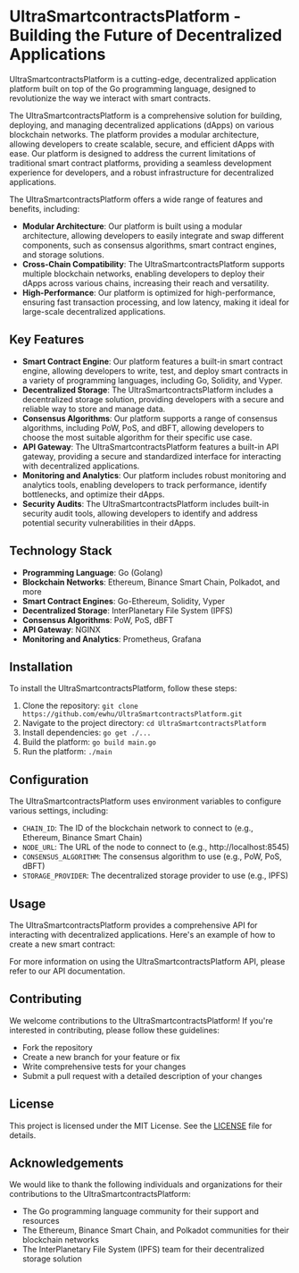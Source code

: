 # UltraSmartcontractsPlatform - Building the Future of Decentralized Applications

UltraSmartcontractsPlatform is a cutting-edge, decentralized application platform built on top of the Go programming language, designed to revolutionize the way we interact with smart contracts.

The UltraSmartcontractsPlatform is a comprehensive solution for building, deploying, and managing decentralized applications (dApps) on various blockchain networks. The platform provides a modular architecture, allowing developers to create scalable, secure, and efficient dApps with ease. Our platform is designed to address the current limitations of traditional smart contract platforms, providing a seamless development experience for developers, and a robust infrastructure for decentralized applications.

The UltraSmartcontractsPlatform offers a wide range of features and benefits, including:

* **Modular Architecture**: Our platform is built using a modular architecture, allowing developers to easily integrate and swap different components, such as consensus algorithms, smart contract engines, and storage solutions.
* **Cross-Chain Compatibility**: The UltraSmartcontractsPlatform supports multiple blockchain networks, enabling developers to deploy their dApps across various chains, increasing their reach and versatility.
* **High-Performance**: Our platform is optimized for high-performance, ensuring fast transaction processing, and low latency, making it ideal for large-scale decentralized applications.

## Key Features

* **Smart Contract Engine**: Our platform features a built-in smart contract engine, allowing developers to write, test, and deploy smart contracts in a variety of programming languages, including Go, Solidity, and Vyper.
* **Decentralized Storage**: The UltraSmartcontractsPlatform includes a decentralized storage solution, providing developers with a secure and reliable way to store and manage data.
* **Consensus Algorithms**: Our platform supports a range of consensus algorithms, including PoW, PoS, and dBFT, allowing developers to choose the most suitable algorithm for their specific use case.
* **API Gateway**: The UltraSmartcontractsPlatform features a built-in API gateway, providing a secure and standardized interface for interacting with decentralized applications.
* **Monitoring and Analytics**: Our platform includes robust monitoring and analytics tools, enabling developers to track performance, identify bottlenecks, and optimize their dApps.
* **Security Audits**: The UltraSmartcontractsPlatform includes built-in security audit tools, allowing developers to identify and address potential security vulnerabilities in their dApps.

## Technology Stack

* **Programming Language**: Go (Golang)
* **Blockchain Networks**: Ethereum, Binance Smart Chain, Polkadot, and more
* **Smart Contract Engines**: Go-Ethereum, Solidity, Vyper
* **Decentralized Storage**: InterPlanetary File System (IPFS)
* **Consensus Algorithms**: PoW, PoS, dBFT
* **API Gateway**: NGINX
* **Monitoring and Analytics**: Prometheus, Grafana

## Installation

To install the UltraSmartcontractsPlatform, follow these steps:

1. Clone the repository: `git clone https://github.com/ewhu/UltraSmartcontractsPlatform.git`
2. Navigate to the project directory: `cd UltraSmartcontractsPlatform`
3. Install dependencies: `go get ./...`
4. Build the platform: `go build main.go`
5. Run the platform: `./main`

## Configuration

The UltraSmartcontractsPlatform uses environment variables to configure various settings, including:

* `CHAIN_ID`: The ID of the blockchain network to connect to (e.g., Ethereum, Binance Smart Chain)
* `NODE_URL`: The URL of the node to connect to (e.g., http://localhost:8545)
* `CONSENSUS_ALGORITHM`: The consensus algorithm to use (e.g., PoW, PoS, dBFT)
* `STORAGE_PROVIDER`: The decentralized storage provider to use (e.g., IPFS)

## Usage

The UltraSmartcontractsPlatform provides a comprehensive API for interacting with decentralized applications. Here's an example of how to create a new smart contract:

For more information on using the UltraSmartcontractsPlatform API, please refer to our API documentation.

## Contributing

We welcome contributions to the UltraSmartcontractsPlatform! If you're interested in contributing, please follow these guidelines:

* Fork the repository
* Create a new branch for your feature or fix
* Write comprehensive tests for your changes
* Submit a pull request with a detailed description of your changes

## License

This project is licensed under the MIT License. See the [LICENSE](https://github.com/ewhu/UltraSmartcontractsPlatform/blob/main/LICENSE) file for details.

## Acknowledgements

We would like to thank the following individuals and organizations for their contributions to the UltraSmartcontractsPlatform:

* The Go programming language community for their support and resources
* The Ethereum, Binance Smart Chain, and Polkadot communities for their blockchain networks
* The InterPlanetary File System (IPFS) team for their decentralized storage solution